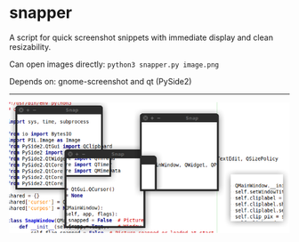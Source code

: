 # snapper
A script for quick screenshot snippets with immediate display and clean resizability.

Can open images directly: `python3 snapper.py image.png`

Depends on: gnome-screenshot and qt (PySide2)
____

![example image](/images/example1.png)

